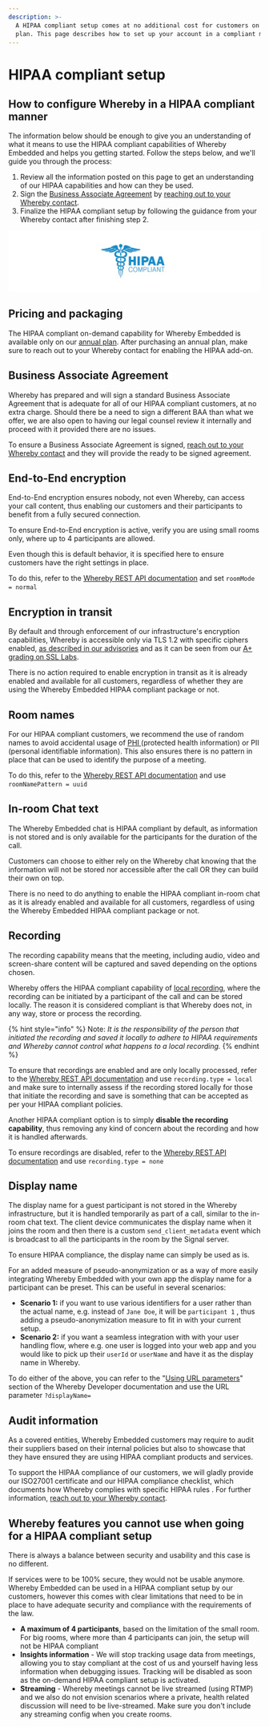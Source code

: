 ```yaml
---
description: >-
  A HIPAA compliant setup comes at no additional cost for customers on an annual
  plan. This page describes how to set up your account in a compliant manner.
---
```


# HIPAA compliant setup

## How to configure Whereby in a HIPAA compliant manner

The information below should be enough to give you an understanding of what it means to use the HIPAA compliant capabilities of Whereby Embedded and helps you getting started. Follow the steps below, and we'll guide you through the process:

1. Review all the information posted on this page to get an understanding of our HIPAA capabilities and how can they be used.
2. Sign the [Business Associate Agreement](hipaa-compliant-setup.md#business-associate-agreement) by [reaching out to your Whereby contact](https://whereby.com/information/contact-sales/).
3. Finalize the HIPAA compliant setup by following the guidance from your Whereby contact after finishing step 2.&#x20;

![](.gitbook/assets/hipaa-compliant.jpg)

## Pricing and packaging&#x20;

The HIPAA compliant on-demand capability for Whereby Embedded is available only on our [annual plan](https://whereby.com/information/embedded/pricing/). After purchasing an annual plan, make sure to reach out to your Whereby contact for enabling the HIPAA add-on.

## Business Associate Agreement&#x20;

Whereby has prepared and will sign a standard Business Associate Agreement that is adequate for all of our HIPAA compliant customers, at no extra charge. Should there be a need to sign a different BAA than what we offer, we are also open to having our legal counsel review it internally and proceed with it provided there are no issues.

To ensure a Business Associate Agreement is signed, [reach out to your Whereby contact](https://whereby.com/information/contact-sales/) and they will provide the ready to be signed agreement.&#x20;

## End-to-End encryption&#x20;

End-to-End encryption ensures nobody, not even Whereby, can access your call content, thus enabling our customers and their participants to benefit from a fully secured connection.

To ensure End-to-End encryption is active, verify you are using small rooms only, where up to 4 participants are allowed.

Even though this is default behavior, it is specified here to ensure customers have the right settings in place.

To do this, refer to the [Whereby REST API documentation](https://whereby.dev/http-api/#/paths/\~1meetings/post) and set `roomMode = normal`&#x20;

## Encryption in transit&#x20;

By default and through enforcement of our infrastructure's encryption capabilities, Whereby is accessible only via TLS 1.2 with specific ciphers enabled, [as described in our advisories](https://whereby.helpscoutdocs.com/article/710-whereby-tls-cipher-update) and as it can be seen from our [A+ grading on SSL Labs](https://www.ssllabs.com/ssltest/analyze.html?d=whereby.com\&latest).

There is no action required to enable encryption in transit as it is already enabled and available for all customers, regardless of whether they are using the Whereby Embedded HIPAA compliant package or not.&#x20;

## Room names&#x20;

For our HIPAA compliant customers, we recommend the use of random names to avoid accidental usage of [PHI ](https://www.hhs.gov/hipaa/for-professionals/privacy/laws-regulations/index.html)(protected health information) or PII (personal identifiable information). This also ensures there is no pattern in place that can be used to identify the purpose of a meeting.

To do this, refer to the [Whereby REST API documentation](https://whereby.dev/http-api/#/paths/\~1meetings/post) and use `roomNamePattern = uuid`&#x20;

## In-room Chat text&#x20;

The Whereby Embedded chat is HIPAA compliant by default, as information is not stored and is only available for the participants for the duration of the call.

Customers can choose to either rely on the Whereby chat knowing that the information will not be stored nor accessible after the call OR they can build their own on top.

There is no need to do anything to enable the HIPAA compliant in-room chat as it is already enabled and available for all customers, regardless of using the Whereby Embedded HIPAA compliant package or not.

## Recording&#x20;

The recording capability means that the meeting, including audio, video and screen-share content will be captured and saved depending on the options chosen.

Whereby offers the HIPAA compliant capability of [local recording](customizing-rooms/recording-with-embedded/local-recording.md), where the recording can be initiated by a participant of the call and can be stored locally. The reason it is considered compliant is that Whereby does not, in any way, store or process the recording.

{% hint style="info" %}
Note: _It is the responsibility of the person that initiated the recording and saved it locally to adhere to HIPAA requirements and Whereby cannot control what happens to a local recording._
{% endhint %}

To ensure that recordings are enabled and are only locally processed, refer to the [Whereby REST API documentation](https://whereby.dev/http-api/#/paths/\~1meetings/post) and use `recording.type = local`  and make sure to internally assess if the recording stored locally for those that initiate the recording and save is something that can be accepted as per your HIPAA compliant policies.

Another HIPAA compliant option is to simply **disable the recording capability**, thus removing any kind of concern about the recording and how it is handled afterwards.

To ensure recordings are disabled, refer to the [Whereby REST API documentation](https://whereby.dev/http-api/#/paths/\~1meetings/post) and use `recording.type = none`&#x20;

## Display name&#x20;

The display name for a guest participant is not stored in the Whereby infrastructure, but it is handled temporarily as part of a call, similar to the in-room chat text. The client device communicates the display name when it joins the room and then there is a custom `send_client_metadata` event which is broadcast to all the participants in the room by the Signal server.

To ensure HIPAA compliance, the display name can simply be used as is.

For an added measure of pseudo-anonymization or as a way of more easily integrating Whereby Embedded with your own app the display name for a participant can be preset. This can be useful in several scenarios:

* **Scenario 1:** if you want to use various identifiers for a user rather than the actual name, e.g. instead of `Jane Doe`, it will be `participant 1` , thus adding a pseudo-anonymization measure to fit in with your current setup.
* **Scenario 2:** if you want a seamless integration with with your user handling flow, where e.g. one user is logged into your web app and you would like to pick up their `userId` or `userName` and have it as the display name in Whereby.

To do either of the above, you can refer to the "[Using URL parameters](customizing-rooms/using-url-parameters.md)" section of the Whereby Developer documentation and use the URL parameter `?displayName=` &#x20;

## Audit information

As a covered entities, Whereby Embedded customers may require to audit their suppliers based on their internal policies but also to showcase that they have ensured they are using HIPAA compliant products and services.

To support the HIPAA compliance of our customers, we will gladly provide our ISO27001 certificate and our HIPAA compliance checklist, which documents how Whereby complies with specific HIPAA rules . For further information, [reach out to your Whereby contact](https://whereby.com/information/contact-sales/).

## Whereby features you cannot use when going for a HIPAA compliant setup

There is always a balance between security and usability and this case is no different.&#x20;

If services were to be 100% secure, they would not be usable anymore. Whereby Embedded can be used in a HIPAA compliant setup by our customers, however this comes with clear limitations that need to be in place to have adequate security and compliance with the requirements of the law.&#x20;

* **A maximum of 4 participants**, based on the limitation of the small room. For big rooms, where more than 4 participants can join, the setup will not be HIPAA compliant&#x20;
* **Insights information** - We will stop tracking usage data from meetings, allowing you to stay compliant at the cost of us and yourself having less information when debugging issues. Tracking will be disabled as soon as the on-demand HIPAA compliant setup is activated.
* **Streaming** - Whereby meetings cannot be live streamed (using RTMP) and we also do not envision scenarios where a private, health related discussion will need to be live-streamed. Make sure you don't include any streaming config when you create rooms.

